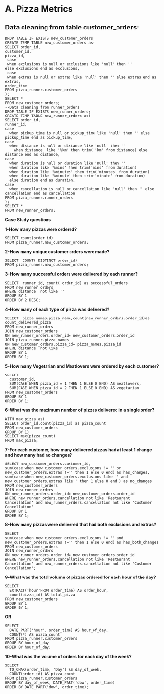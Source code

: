 # A. Pizza Metrics

## Data cleaning from table customer_orders:
````
DROP TABLE IF EXISTS new_customer_orders;
CREATE TEMP TABLE new_customer_orders as(
SELECT order_id,
customer_id,
pizza_id,
 case 
 when exclusions is null or exclusions like 'null' then ''
else exclusions end as exclusions,
 case 
 when extras is null or extras like 'null' then '' else extras end as extras,
order_time
FROM pizza_runner.customer_orders
);
SELECT *
FROM new_customer_orders;
--Data cleaning from runner_orders
DROP TABLE IF EXISTS new_runner_orders;
CREATE TEMP TABLE new_runner_orders as(
SELECT order_id,
runner_id,
case 
  when pickup_time is null or pickup_time like 'null' then '' else pickup_time end as pickup_time,
case 
  when distance is null or distance like 'null' then ''  
    when distance  like '%km' then trim( 'km' from distance) else distance end as distance,
case 
  when duration is null or duration like 'null' then ''
  when duration like '%mins' then trim('mins' from duration) 
  when duration like '%minutes' then trim('minutes' from duration)
  when duration like '%minute' then trim('minute' from duration)
  else duration end as duration,
case 
  when cancellation is null or cancellation like 'null' then '' else cancellation end as cancellation
FROM pizza_runner.runner_orders
);
SELECT *
FROM new_runner_orders;
````
**Case Study questions**

**1-How many pizzas were ordered?**
````
SELECT count(order_id)
FROM pizza_runner.new_customer_orders;
````
**2-How many unique customer orders were made?**
````
SELECT  COUNT( DISTINCT order_id)
FROM pizza_runner.new_customer_orders;
````
**3-How many successful orders were delivered by each runner?**
````
SELECT  runner_id, count( order_id) as successful_orders
FROM new_runner_orders
WHERE distance  not like ''
GROUP BY 1
ORDER BY 2 DESC;
````
**4-How many of each type of pizza was delivered?**
````
SELECT  pizza_names.pizza_name,count(new_runner_orders.order_id)as count_delivered_pizza
FROM new_runner_orders
JOIN new_customer_orders
ON new_runner_orders.order_id= new_customer_orders.order_id
JOIN pizza_runner.pizza_names
ON new_customer_orders.pizza_id= pizza_names.pizza_id
WHERE distance  not like ''
GROUP BY 1
ORDER BY 1;
````
**5-How many Vegetarian and Meatlovers were ordered by each customer?**
````
SELECT
  customer_id,
  SUM(CASE WHEN pizza_id = 1 THEN 1 ELSE 0 END) AS meatlovers,
  SUM(CASE WHEN pizza_id = 2 THEN 1 ELSE 0 END) AS vegetarian
FROM new_customer_orders
GROUP BY 1
ORDER BY 1;
````
**6-What was the maximum number of pizzas delivered in a single order?**
````
WITH max_pizza as(
SELECT order_id,count(pizza_id) as pizza_count
FROM new_customer_orders
GROUP BY 1)
SELECT max(pizza_count)
FROM max_pizza;
````
**7-For each customer, how many delivered pizzas had at least 1 change and how many had no changes?**
````
SELECT new_customer_orders.customer_id, 
sum(case when new_customer_orders.exclusions != '' or new_customer_orders.extras !='' then 1 else 0 end) as has_changes,
sum(case when new_customer_orders.exclusions like '' and new_customer_orders.extras like'' then 1 else 0 end ) as no_changes
FROM new_customer_orders
JOIN new_runner_orders
ON new_runner_orders.order_id= new_customer_orders.order_id
WHERE new_runner_orders.cancellation not like 'Restaurant Cancellation' and new_runner_orders.cancellation not like 'Customer Cancellation' 
GROUP BY 1
ORDER BY 1;
````
**8-How many pizzas were delivered that had both exclusions and extras?**
````
SELECT  
sum(case when new_customer_orders.exclusions != '' and new_customer_orders.extras !='' then 1 else 0 end) as has_both_changes
FROM new_customer_orders
JOIN new_runner_orders
ON new_runner_orders.order_id= new_customer_orders.order_id
WHERE new_runner_orders.cancellation not like 'Restaurant Cancellation' and new_runner_orders.cancellation not like 'Customer Cancellation';
````
**9-What was the total volume of pizzas ordered for each hour of the day?**
````
SELECT
  EXTRACT('hour'FROM order_time) AS order_hour,
  count(pizza_id) AS total_pizza
FROM new_customer_orders
GROUP BY 1
ORDER BY 1;
````
**OR**
````
SELECT
  DATE_PART('hour', order_time) AS hour_of_day,
  COUNT(*) AS pizza_count
FROM pizza_runner.customer_orders
GROUP BY hour_of_day
ORDER BY hour_of_day;
````
**10-What was the volume of orders for each day of the week?**
````
SELECT
  TO_CHAR(order_time, 'Day') AS day_of_week,
  COUNT(order_id) AS pizza_count
FROM pizza_runner.customer_orders
GROUP BY day_of_week, DATE_PART('dow', order_time)
ORDER BY DATE_PART('dow', order_time);
````
